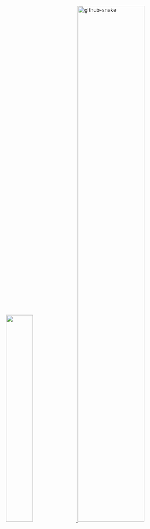 <a href="https://github.com/yuqiuda">
  <image width='38%' src="https://github-readme-stats.vercel.app/api?username=yuqiuda&show_icons=true&include_all_commits=true&hide_border=true&hide=contribs&theme=vue" />
</a>
<a href="https://github.com/yuqiuda">
  <picture>
  <source media="(prefers-color-scheme: dark)" srcset="https://cdn.jsdelivr.net/gh/yuqiuda/yuqiuda@output/github-contribution-grid-snake-dark.svg">
  <source media="(prefers-color-scheme: light)" srcset="https://cdn.jsdelivr.net/gh/yuqiuda/yuqiuda@output/github-contribution-grid-snake.svg">
  <img width='60%' alt="github-snake" src="https://cdn.jsdelivr.net/gh/yuqiuda/yuqiuda@output/github-contribution-grid-snake.svg">
</picture>
</a>
